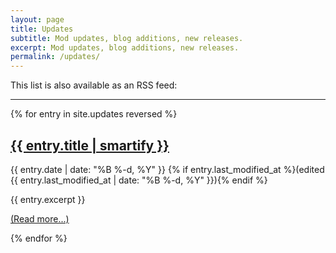 ```yaml
---
layout: page
title: Updates
subtitle: Mod updates, blog additions, new releases.
excerpt: Mod updates, blog additions, new releases.
permalink: /updates/
---
```


This list is also available as an RSS feed:
<a href="{{ site.baseurl }}/feed/updates.xml" title="{{ site.theme_settings.str_rss_follow }}"><i class="fas fa-rss"></i></a>

***

<div class="posts smaller-gaps">
  {% for entry in site.updates reversed %}
  <section>
    <h2 class="heading-big">
      <a href="{{ entry.url | relative_url }}">
        {{ entry.title | smartify }}
      </a>
    </h2>
    <p class="meta">
      {{ entry.date | date: "%B %-d, %Y" }}
      {% if entry.last_modified_at %}(edited {{ entry.last_modified_at | date: "%B %-d, %Y" }}){% endif %}
    </p>
    <div class="excerpt read-more">
        {{ entry.excerpt }}
        <a href="{{ entry.url | relative_url }}"><p>(Read more...)</p></a>
    </div>
  </section>
  {% endfor %}
</div>

